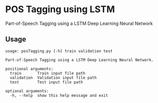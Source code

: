 # POS Tagging using LSTM

Part-of-Speech Tagging using a LSTM Deep Learning Neural Network

## Usage

```text
usage: posTagging.py [-h] train validation test

Part-of-Speech Tagging using a LSTM Deep Learning Neural Network.

positional arguments:
  train       Train input file path
  validation  Validation input file path
  test        Test input file path

optional arguments:
  -h, --help  show this help message and exit
```
